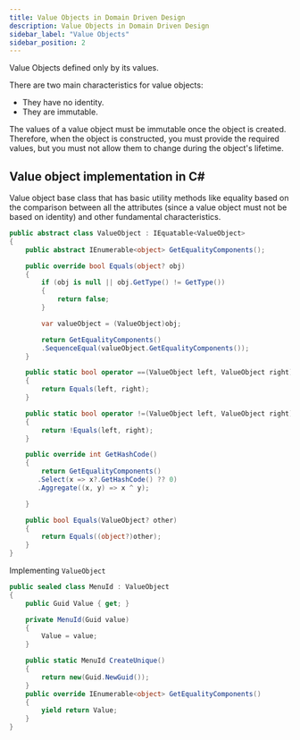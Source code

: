 ```yaml
---
title: Value Objects in Domain Driven Design
description: Value Objects in Domain Driven Design
sidebar_label: "Value Objects"
sidebar_position: 2
---
```


Value Objects defined only by its values.

There are two main characteristics for value objects:

- They have no identity.
- They are immutable.

The values of a value object must be immutable once the object is created. Therefore, when the object is constructed, you must provide the required values, but you must not allow them to change during the object's lifetime.

## Value object implementation in C#

Value object base class that has basic utility methods like equality based on the comparison between all the attributes (since a value object must not be based on identity) and other fundamental characteristics.

```csharp
public abstract class ValueObject : IEquatable<ValueObject>
{
    public abstract IEnumerable<object> GetEqualityComponents();

    public override bool Equals(object? obj)
    {
        if (obj is null || obj.GetType() != GetType())
        {
            return false;
        }

        var valueObject = (ValueObject)obj;

        return GetEqualityComponents()
        .SequenceEqual(valueObject.GetEqualityComponents());
    }

    public static bool operator ==(ValueObject left, ValueObject right)
    {
        return Equals(left, right);
    }

    public static bool operator !=(ValueObject left, ValueObject right)
    {
        return !Equals(left, right);
    }

    public override int GetHashCode()
    {
        return GetEqualityComponents()
       .Select(x => x?.GetHashCode() ?? 0)
       .Aggregate((x, y) => x ^ y);

    }

    public bool Equals(ValueObject? other)
    {
        return Equals((object?)other);
    }
}

```

Implementing `ValueObject`

```csharp
public sealed class MenuId : ValueObject
{
    public Guid Value { get; }

    private MenuId(Guid value)
    {
        Value = value;
    }

    public static MenuId CreateUnique()
    {
        return new(Guid.NewGuid());
    }
    public override IEnumerable<object> GetEqualityComponents()
    {
        yield return Value;
    }
}
```
